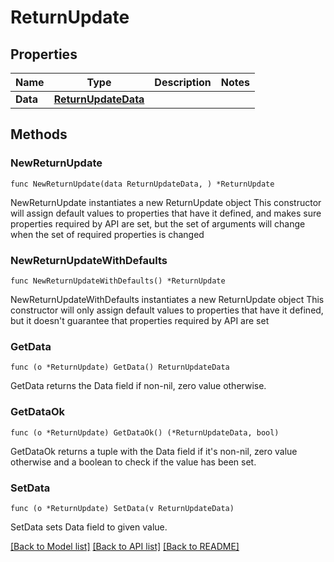 # ReturnUpdate

## Properties

Name | Type | Description | Notes
------------ | ------------- | ------------- | -------------
**Data** | [**ReturnUpdateData**](ReturnUpdateData.md) |  | 

## Methods

### NewReturnUpdate

`func NewReturnUpdate(data ReturnUpdateData, ) *ReturnUpdate`

NewReturnUpdate instantiates a new ReturnUpdate object
This constructor will assign default values to properties that have it defined,
and makes sure properties required by API are set, but the set of arguments
will change when the set of required properties is changed

### NewReturnUpdateWithDefaults

`func NewReturnUpdateWithDefaults() *ReturnUpdate`

NewReturnUpdateWithDefaults instantiates a new ReturnUpdate object
This constructor will only assign default values to properties that have it defined,
but it doesn't guarantee that properties required by API are set

### GetData

`func (o *ReturnUpdate) GetData() ReturnUpdateData`

GetData returns the Data field if non-nil, zero value otherwise.

### GetDataOk

`func (o *ReturnUpdate) GetDataOk() (*ReturnUpdateData, bool)`

GetDataOk returns a tuple with the Data field if it's non-nil, zero value otherwise
and a boolean to check if the value has been set.

### SetData

`func (o *ReturnUpdate) SetData(v ReturnUpdateData)`

SetData sets Data field to given value.



[[Back to Model list]](../README.md#documentation-for-models) [[Back to API list]](../README.md#documentation-for-api-endpoints) [[Back to README]](../README.md)



